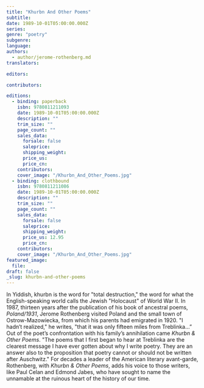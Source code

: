 ```yaml
---
title: "Khurbn And Other Poems"
subtitle:
date: 1989-10-01T05:00:00.000Z
series:
genre: "poetry"
subgenre:
language:
authors:
  - author/jerome-rothenberg.md
translators:

editors:

contributors:

editions:
  - binding: paperback
    isbn: 9780811211093
    date: 1989-10-01T05:00:00.000Z
    description: ""
    trim_size: ""
    page_count: ""
    sales_data:
      forsale: false
      saleprice:
      shipping_weight:
      price_us:
      price_cn:
    contributors:
    cover_image: "/Khurbn_And_Other_Poems.jpg"
  - binding: clothbound
    isbn: 9780811211086
    date: 1989-10-01T05:00:00.000Z
    description: ""
    trim_size: ""
    page_count: ""
    sales_data:
      forsale: false
      saleprice:
      shipping_weight:
      price_us: 12.95
      price_cn:
    contributors:
    cover_image: "/Khurbn_And_Other_Poems.jpg"
featured_image:
  file:
draft: false
_slug: khurbn-and-other-poems
---
```


In Yiddish, khurbn is the word for "total destruction," the word for what the English-speaking world calls the Jewish "Holocaust" of World War II. In 1987, thirteen years after the publication of his book of ancestral poems, _Poland/1931_, Jerome Rothenberg visited Poland and the small town of Ostrow-Mazowiecka, from which his parents had emigrated in 1920. "I hadn’t realized," he writes, "that it was only fifteen miles from Treblinka…” Out of the poet’s confrontation with his family’s annihilation came _Khurbn & Other Poems_. "The poems that I first began to hear at Treblinka are the clearest message I have ever gotten about why I write poetry. They are an answer also to the proposition that poetry cannot or should not be written after Auschwitz." For decades a leader of the American literary avant-garde, Rothenberg, with _Khurbn & Other Poems_, adds his voice to those writers, like Paul Celan and Edmond Jabes, who have sought to name the unnamable at the ruinous heart of the history of our time.

